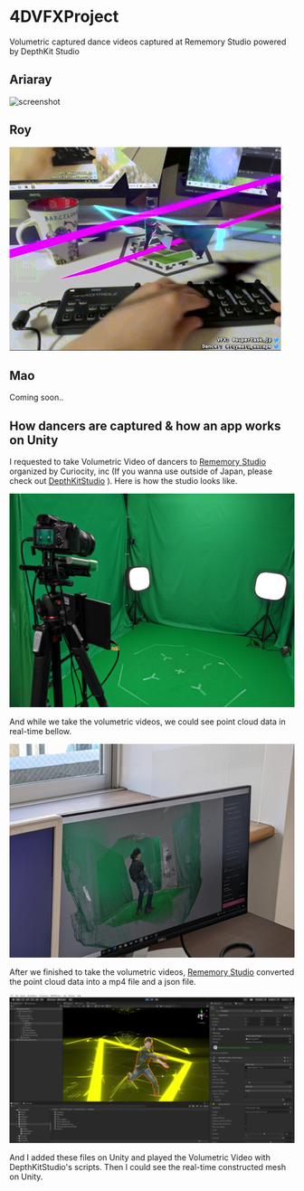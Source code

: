 # 4DVFXProject
Volumetric captured dance videos captured at Rememory Studio powered by DepthKit Studio

## Ariaray

![screenshot](./images/AriarayTest01_high_res.gif)


## Roy

![screenshot](./images/Roy002.gif)


## Mao

Coming soon..


## How dancers are captured & how an app works on Unity


I requested to take Volumetric Video of dancers to [Rememory Studio](https://rememory.jp/jp/studio.html) organized by Curiocity, inc (If you wanna use outside of Japan, please check out [DepthKitStudio](https://www.depthkit.tv/depthkit-studio) ). Here is how the studio looks like.

![Rememory Studio](./images/RememoryStudio.jpg)

And while we take the volumetric videos, we could see point cloud data in real-time bellow.

![How We Captured](./images/HowWeCaptured.jpg)

After we finished to take the volumetric videos, [Rememory Studio](https://rememory.jp/jp/studio.html) converted the point cloud data into a mp4 file and a json file.

![HowWeCaptured](./images/VolumetricVideoOnUnity.jpg)

And I added these files on Unity and played the Volumetric Video with DepthKitStudio's scripts. Then I could see the real-time constructed mesh on Unity.
